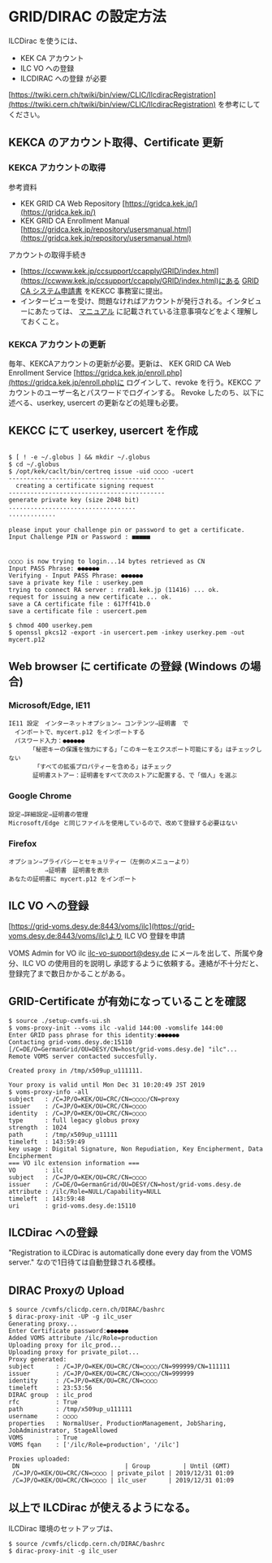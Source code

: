 ﻿# GRID/DIRAC の設定方法ILCDirac を使うには、- KEK CA アカウント- ILC VO への登録- ILCDIRAC への登録が必要[https://twiki.cern.ch/twiki/bin/view/CLIC/IlcdiracRegistration](https://twiki.cern.ch/twiki/bin/view/CLIC/IlcdiracRegistration)を参考にしてください。## KEKCA のアカウント取得、Certificate 更新### KEKCA アカウントの取得参考資料- KEK GRID CA Web Repository [https://gridca.kek.jp/](https://gridca.kek.jp/)- KEK GRID CA Enrollment Manual [https://gridca.kek.jp/repository/usersmanual.html](https://gridca.kek.jp/repository/usersmanual.html)アカウントの取得手続き- [https://ccwww.kek.jp/ccsupport/ccapply/GRID/index.html](https://ccwww.kek.jp/ccsupport/ccapply/GRID/index.html)にある[GRID CA システム申請書](https://ccwww.kek.jp/ccsupport/ccapply/GRID/20180628_GridCA-User_5.pdf)をKEKCC 事務室に提出。- インタービューを受け、問題なければアカウントが発行される。インタビューにあたっては、[マニュアル](https://gridca.kek.jp/repository/usersmanual.html) に記載されている注意事項などをよく理解しておくこと。### KEKCA アカウントの更新毎年、KEKCAアカウントの更新が必要。更新は、KEK GRID CA Web Enrollment Service [https://gridca.kek.jp/enroll.php](https://gridca.kek.jp/enroll.php)にログインして、revoke を行う。KEKCC アカウントのユーザー名とパスワードでログインする。Revoke したのち、以下に述べる、userkey, usercert の更新などの処理も必要。## KEKCC にて userkey, usercert を作成 ```$ [ ! -e ~/.globus ] && mkdir ~/.globus$ cd ~/.globus$ /opt/kek/caclt/bin/certreq issue -uid ○○○○ -ucert-------------------------------------------   creating a certificate signing request -------------------------------------------generate private key (size 2048 bit)................................................　　please input your challenge pin or password to get a certificate.Input Challenge PIN or Password : ■■■■■　　　　○○○○ is now trying to login...14 bytes retrieved as CNInput PASS Phrase: ●●●●●●Verifying - Input PASS Phrase: ●●●●●●save a private key file : userkey.pemtrying to connect RA server : rra01.kek.jp (11416) ... ok.request for issuing a new certificate ... ok.save a CA certificate file : 617ff41b.0save a certificate file : usercert.pem$ chmod 400 userkey.pem$ openssl pkcs12 -export -in usercert.pem -inkey userkey.pem -out mycert.p12```## Web browser に certificate の登録 (Windows の場合)### Microsoft/Edge, IE11 ```IE11 設定　インターネットオプション⇒ コンテンツ⇒証明書　で　インポートで、mycert.p12 をインポートする　パスワード入力：●●●●●●　　　　「秘密キーの保護を強力にする」「このキーをエクスポート可能にする」はチェックしない       「すべての拡張プロパティーを含める」はチェック　　　　証明書ストアー：証明書をすべて次のストアに配置する、で「個人」を選ぶ```### Google Chrome```設定⇒詳細設定⇒証明書の管理Microsoft/Edge と同じファイルを使用しているので、改めて登録する必要はない```### Firefox```オプション⇒プライバシーとセキュリティー（左側のメニューより）          ⇒証明書　証明書を表示あなたの証明書に mycert.p12 をインポート```## ILC VO への登録[https://grid-voms.desy.de:8443/voms/ilc](https://grid-voms.desy.de:8443/voms/ilc)より ILC VO 登録を申請VOMS Admin for VO ilc <ilc-vo-support@desy.de> にメールを出して、所属や身分、ILC VO の使用目的を説明し承認するように依頼する。連絡が不十分だと、登録完了まで数日かかることがある。## GRID-Certificate が有効になっていることを確認```$ source ./setup-cvmfs-ui.sh $ voms-proxy-init --voms ilc -valid 144:00 -vomslife 144:00Enter GRID pass phrase for this identity:●●●●●●Contacting grid-voms.desy.de:15110 [/C=DE/O=GermanGrid/OU=DESY/CN=host/grid-voms.desy.de] "ilc"...Remote VOMS server contacted succesfully. Created proxy in /tmp/x509up_u111111. Your proxy is valid until Mon Dec 31 10:20:49 JST 2019 $ voms-proxy-info -allsubject   : /C=JP/O=KEK/OU=CRC/CN=○○○○/CN=proxyissuer    : /C=JP/O=KEK/OU=CRC/CN=○○○○identity  : /C=JP/O=KEK/OU=CRC/CN=○○○○type      : full legacy globus proxystrength  : 1024path      : /tmp/x509up_u11111timeleft  : 143:59:49key usage : Digital Signature, Non Repudiation, Key Encipherment, Data Encipherment=== VO ilc extension information ===VO        : ilcsubject   : /C=JP/O=KEK/OU=CRC/CN=○○○○issuer    : /C=DE/O=GermanGrid/OU=DESY/CN=host/grid-voms.desy.deattribute : /ilc/Role=NULL/Capability=NULLtimeleft  : 143:59:48uri       : grid-voms.desy.de:15110 ```## ILCDirac への登録"Registration to iLCDirac is automatically done every day from the VOMS server."なので1日待ては自動登録される模様。## DIRAC Proxyの Upload ```$ source /cvmfs/clicdp.cern.ch/DIRAC/bashrc$ dirac-proxy-init -UP -g ilc_userGenerating proxy...Enter Certificate password:●●●●●●Added VOMS attribute /ilc/Role=productionUploading proxy for ilc_prod...Uploading proxy for private_pilot...Proxy generated:subject      : /C=JP/O=KEK/OU=CRC/CN=○○○○/CN=999999/CN=111111issuer       : /C=JP/O=KEK/OU=CRC/CN=○○○○/CN=999999identity     : /C=JP/O=KEK/OU=CRC/CN=○○○○timeleft     : 23:53:56DIRAC group  : ilc_prodrfc          : Truepath         : /tmp/x509up_u111111username     : ○○○○properties   : NormalUser, ProductionManagement, JobSharing, JobAdministrator, StageAllowedVOMS         : TrueVOMS fqan    : ['/ilc/Role=production', '/ilc']Proxies uploaded: DN                             | Group         | Until (GMT) /C=JP/O=KEK/OU=CRC/CN=○○○○ | private_pilot | 2019/12/31 01:09 /C=JP/O=KEK/OU=CRC/CN=○○○○ | ilc_user      | 2019/12/31 01:09```## 以上で ILCDirac が使えるようになる。ILCDirac 環境のセットアップは、```$ source /cvmfs/clicdp.cern.ch/DIRAC/bashrc$ dirac-proxy-init -g ilc_user```